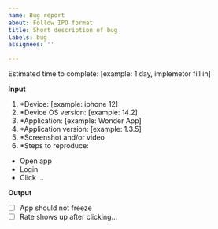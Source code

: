 ```yaml
---
name: Bug report
about: Follow IPO format
title: Short description of bug
labels: bug
assignees: ''

---
```


Estimated time to complete: [example: 1 day, implemetor fill in]

**Input**
1. *Device: [example: iphone 12]
2. *Device OS version: [example: 14.2]
3. *Application: [example: Wonder App]
4. *Application version: [example: 1.3.5]
5. *Screenshot and/or video
6. *Steps to reproduce:
- Open app
- Login
- Click ...

**Output**
- [ ] App should not freeze
- [ ] Rate shows up after clicking...
